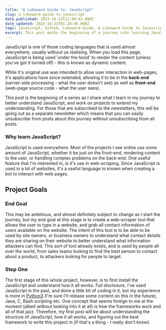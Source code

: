 ```yaml
---
title: "A Lukewarm Guide to: JavaScript"
slug: a-lukewarm-guide-to-javascript
date_published: 2023-10-23T21:00:41.000Z
date_updated: 2023-10-21T01:20:46.000Z
tags: Javascript, Github, Lukewarm Guide, A Lukewarm Guide to Javascript
excerpt: This post marks the beginning of a journey into learning JavaScript, and creating a simple web-scraper tool that gathers contact information of all users found on a given website.
---
```


JavaScript is one of those coding languages that is used almost everywhere, usually without us realising. When you load this page, JavaScript is being used 'under the hood' to render the content (unless you've got it turned off) - this is known as dynamic content.

While it's original use was intended to allow user interaction in web-pages, it's applications have since extended, allowing it to be in the **back-end** (server-side processing - what the user doesn't see) as well as **front-end** (web-page source code - what the user sees).

This post is the beginning of a series as I share what I learn in my journey to better understand JavaScript, and work on projects to extend my understanding. For those that are subscribed to the newsletters, this will be going out as a separate newsletter which means that you can easily unsubscribe from posts about this journey without unsubscribing from all posts.

### Why learn JavaScript?

JavaScript is used everywhere. Most of the projects I see online use some amount of JavaScript, whether it be just on the front-end, rendering content to the user, or handling complex problems on the back-end. One useful feature that I'm interested in, is it's use in web-scraping. Since JavaScript is used in a lot of websites, it's a useful language to known when creating a bot to interact with web pages.

## Project Goals

### End Goal

This may be ambitious, and almost definitely subject to change as I start the journey, but my end goal at this stage is to create a web-scraper tool that allows the user to type in a website, and grab all contact information of users available on the website. The intent of this tool is to be able to be used by site owners, or business owners to understand what contact details they are sharing on their website to better understand what information attackers can find. This sort of tool already exists, and is used by people all over the world, from sales teams looking to find the best person to contact about a product, to attackers looking for people to target. 

### Step One

The first stage of this whole project, however, is to first install the JavaScript and understand how it all works. Full disclosure, I've used JavaScript in the past, and done a little bit of coding in it, but my experience is more in [Python3](https://www.python.org/) (I'm sure I'll release some content on this in the future), Java, C, Bash scripting etc. One concept that seems foreign to me at the moment (albeit without looking into it at all) is how the frameworks work and all of that jazz. Therefore, my first post will be about understanding the structure of JavaScript, how it all works, and figuring out the best framework to write this project in (if that's a thing - I really don't know).
